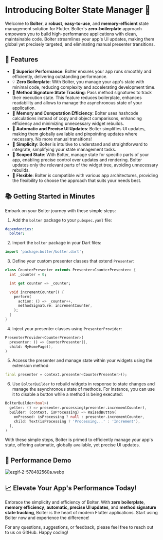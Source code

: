 # Introducing Bolter State Manager 🚀

Welcome to **Bolter**, a **robust**, **easy-to-use**, and **memory-efficient** state management solution for Flutter. Bolter's **zero-boilerplate** approach empowers you to build high-performance applications with clean, maintainable code. Bolter streamlines your app's UI updates, making them global yet precisely targeted, and eliminating manual presenter transitions.

## 🌟 Features

- 🚀 **Superior Performance**: Bolter ensures your app runs smoothly and efficiently, delivering outstanding performance.
- 💡 **Zero Boilerplate**: With Bolter, you manage your app's state with minimal code, reducing complexity and accelerating development time.
- 🎁 **Method Signature State Tracking**: Pass method signatures to track their execution state. This feature reduces boilerplate, enhances readability and allows to manage the asynchronous state of your application.
- 🧠 **Memory and Computation Efficiency**: Bolter uses hashcode calculations instead of copy and object comparisons, enhancing efficiency and minimizing unnecessary widget rebuilds.
- 🔄 **Automatic and Precise UI Updates**: Bolter simplifies UI updates, making them globally available and pinpointing updates where necessary. No more manual transitions!
- 💎 **Simplicity**: Bolter is intuitive to understand and straightforward to integrate, simplifying your state management tasks.
- 🎯 **Scoped State**: With Bolter, manage state for specific parts of your app, enabling precise control over updates and rendering. Bolter updates only the relevant parts of the widget tree, avoiding unnecessary rebuilds.
- 🔧 **Flexible**: Bolter is compatible with various app architectures, providing the flexibility to choose the approach that suits your needs best.

## 📚 Getting Started in Minutes

Embark on your Bolter journey with these simple steps:

1. Add the `bolter` package to your `pubspec.yaml` file:

```yaml
dependencies:
  bolter:
```

2. Import the `bolter` package in your Dart files:

```dart
import 'package:bolter/bolter.dart';
```

3. Define your custom presenter classes that extend `Presenter`:
```dart
class CounterPresenter extends Presenter<CounterPresenter> {
  int _counter = 0;

  int get counter => _counter;

  void incrementCounter() {
    perform(
      action: () => _counter++,
      methodSignature: incrementCounter,
    );
  }
}
```

4. Inject your presenter classes using `PresenterProvider`:

```dart
PresenterProvider<CounterPresenter>(
  presenter: () => CounterPresenter(),
  child: MyHomePage(),
)
```

5. Access the presenter and manage state within your widgets using the extension method:

```dart
final presenter = context.presenter<CounterPresenter>();
```

6. Use `BolterBuilder` to rebuild widgets in response to state changes and manage the asynchronous state of methods. For instance, you can use it to disable a button while a method is being executed:

```dart
BolterBuilder<bool>(
  getter: () => presenter.processing(presenter.incrementCounter),
  builder: (context, isProcessing) => RaisedButton(
    onPressed: isProcessing ? null : presenter.incrementCounter,
    child: Text(isProcessing ? 'Processing...' : 'Increment'),
  ),
)
```

With these simple steps, Bolter is primed to efficiently manage your app's state, offering automatic, globally available, yet precise UI updates. 

## 🚀 Performance Demo
![ezgif-2-578482560a.webp](https://drive.google.com/uc?id=1KeoVrDXl_TiZR1Te_26DsInDzgIfdD6p)

## 📈 Elevate Your App's Performance Today!

Embrace the simplicity and efficiency of Bolter. With **zero boilerplate**, **memory efficiency**, **automatic, precise UI updates**, and **method signature state tracking**, Bolter is the heart of modern Flutter applications. Start using Bolter now and experience the difference!

For any questions, suggestions, or feedback, please feel free to reach out to us on GitHub. Happy coding!